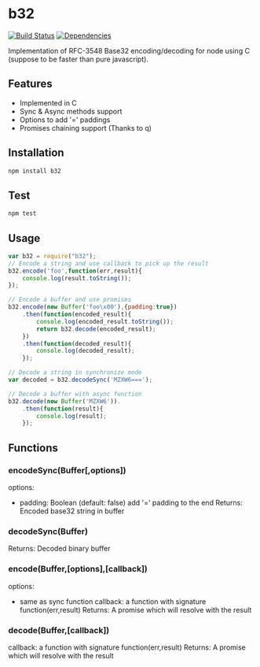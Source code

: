 b32
========

[![Build Status](https://travis-ci.org/beeven/node-b32.svg?branch=master)](https://travis-ci.org/beeven/node-b32)
[![Dependencies](https://david-dm.org/beeven/node-b32.svg)](https://david-dm.org/beeven/node-b32)

Implementation of RFC-3548 Base32 encoding/decoding for node using C (suppose to be faster than pure javascript).

Features
----------
- Implemented in C
- Sync & Async methods support
- Options to add '=' paddings
- Promises chaining support (Thanks to q)

Installation
-------------
```bash
npm install b32
```

Test
-----------------
```bash
npm test
```

Usage
-----------------
```javascript
var b32 = require("b32");
// Encode a string and use callback to pick up the result
b32.encode('foo',function(err,result){
    console.log(result.toString());
});

// Encode a buffer and use promises
b32.encode(new Buffer('foo\x00'),{padding:true})
    .then(function(encoded_result){
        console.log(encoded_result.toString());
        return b32.decode(encoded_result);
    })
    .then(function(decoded_result){
        console.log(decoded_result);
    });

// Decode a string in synchronize mode
var decoded = b32.decodeSync('MZXW6===');

// Decode a buffer with async function
b32.decode(new Buffer('MZXW6')).
    .then(function(result){
        console.log(result);
    });

```




Functions
-------------
### encodeSync(Buffer[,options])
options:
 - padding: Boolean (default: false) add '=' padding to the end
Returns:
 Encoded base32 string in buffer

### decodeSync(Buffer)
Returns:
 Decoded binary buffer

### encode(Buffer,[options],[callback])
options:
  - same as sync function
callback: a function with signature function(err,result)
Returns:
    A promise which will resolve with the result

### decode(Buffer,[callback])
callback: a function with signature function(err,result)
Returns:
    A promise which will resolve with the result
